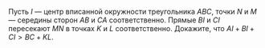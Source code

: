 Пусть $I$ — центр вписанной окружности треугольника $ABC$, точки  $N$ и $M$ — середины сторон $AB$ и $CA$ соответственно. Прямые $BI$ и $CI$ пересекают $MN$ в точках $K$ и $L$ соответственно. Докажите, что  $AI+BI+CI > BC+KL$.